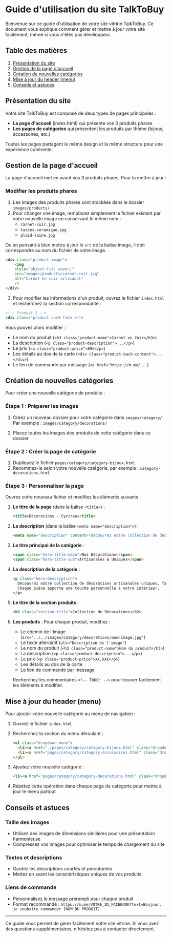 # Guide d'utilisation du site TalkToBuy

Bienvenue sur ce guide d'utilisation de votre site vitrine TalkToBuy. Ce document vous explique comment gérer et mettre à jour votre site facilement, même si vous n'êtes pas développeur.

## Table des matières

1. [Présentation du site](#présentation-du-site)
2. [Gestion de la page d'accueil](#gestion-de-la-page-daccueil)
3. [Création de nouvelles catégories](#création-de-nouvelles-catégories)
4. [Mise à jour du header (menu)](#mise-à-jour-du-header-menu)
5. [Conseils et astuces](#conseils-et-astuces)

## Présentation du site

Votre site TalkToBuy est composé de deux types de pages principales :

- **La page d'accueil** (index.html) qui présente vos 3 produits phares
- **Les pages de catégories** qui présentent les produits par thème (bijoux, accessoires, etc.)

Toutes les pages partagent le même design et la même structure pour une expérience cohérente.

## Gestion de la page d'accueil

La page d'accueil met en avant vos 3 produits phares. Pour la mettre à jour :

### Modifier les produits phares

1. Les images des produits phares sont stockées dans le dossier `images/products/`
2. Pour changer une image, remplacez simplement le fichier existant par votre nouvelle image en conservant le même nom :
   - `carnet-cuir.jpg`
   - `tasses-ceramique.jpg`
   - `plaid-laine.jpg`

Ou en pensant à bien mettre à jour le `src` de la balise image, il doit correspondre au nom du fichier de votre image.

```html
<div class="product-image">
    <img
    style="object-fit: cover;"
    src="images/products/carnet-cuir.jpg"
    alt="Carnet en cuir artisanal"
    />
</div>
```

3. Pour modifier les informations d'un produit, ouvrez le fichier `index.html` et recherchez la section correspondante :

```html
<!-- Produit 1 -->
<div class="product-card fade-in">
```

Vous pouvez alors modifier :

- Le nom du produit (`<h3 class="product-name">Carnet en Cuir</h3>`)
- La description (`<p class="product-description">...</p>`)
- Le prix (`<p class="product-price">89€</p>`)
- Les détails au dos de la carte (`<div class="product-back-content">...</div>`)
- Le lien de commande par message (`<a href="https://m.me/...`)

## Création de nouvelles catégories

Pour créer une nouvelle catégorie de produits :

### Étape 1 : Préparer les images

1. Créez un nouveau dossier pour votre catégorie dans `images/category/`
   Par exemple : `images/category/decorations/`

2. Placez toutes les images des produits de cette catégorie dans ce dossier

### Étape 2 : Créer la page de catégorie

1. Dupliquez le fichier `pages/category/category-bijoux.html`
2. Renommez-le selon votre nouvelle catégorie, par exemple : `category-decorations.html`

### Étape 3 : Personnaliser la page

Ouvrez votre nouveau fichier et modifiez les éléments suivants :

1. **Le titre de la page** (dans la balise `<title>`) :

   ```html
   <title>Décorations - Cyrcrea</title>
   ```

2. **La description** (dans la balise `<meta name="description">`) :

   ```html
   <meta name="description" content="Découvrez notre collection de décorations artisanales uniques et faites main." />
   ```

3. **Le titre principal de la catégorie** :

   ```html
   <span class="hero-title-main">Nos Décorations</span>
   <span class="hero-title-sub">Artisanales & Uniques</span>
   ```

4. **La description de la catégorie** :

   ```html
   <p class="hero-description">
     Découvrez notre collection de décorations artisanales uniques, faites main avec passion et savoir-faire.
     Chaque pièce apporte une touche personnelle à votre intérieur.
   </p>
   ```

5. **Le titre de la section produits** :

   ```html
   <h2 class="section-title">Collection de Décorations</h2>
   ```

6. **Les produits** : Pour chaque produit, modifiez :

   - Le chemin de l'image (`src="../../images/category/decorations/nom-image.jpg"`)
   - Le texte alternatif (`alt="Description de l'image"`)
   - Le nom du produit (`<h3 class="product-name">Nom du produit</h3>`)
   - La description (`<p class="product-description">...</p>`)
   - Le prix (`<p class="product-price">XX,XX€</p>`)
   - Les détails au dos de la carte
   - Le lien de commande par message

   Recherchez les commentaires `<!-- TODO: -->` pour trouver facilement les éléments à modifier.

## Mise à jour du header (menu)

Pour ajouter votre nouvelle catégorie au menu de navigation :

1. Ouvrez le fichier `index.html`
2. Recherchez la section du menu déroulant :

   ```html
   <ul class="dropdown-menu">
     <li><a href="./pages/category/category-bijoux.html" class="dropdown-item">Bijoux</a></li>
     <li><a href="pages/category/category-accessoires.html" class="dropdown-item">Accessoires</a></li>
   </ul>
   ```

3. Ajoutez votre nouvelle catégorie :

   ```html
   <li><a href="pages/category/category-decorations.html" class="dropdown-item">Décorations</a></li>
   ```

4. Répétez cette opération dans chaque page de catégorie pour mettre à jour le menu partout

## Conseils et astuces

### Taille des images

- Utilisez des images de dimensions similaires pour une présentation harmonieuse
- Compressez vos images pour optimiser le temps de chargement du site

### Textes et descriptions

- Gardez les descriptions courtes et percutantes
- Mettez en avant les caractéristiques uniques de vos produits

### Liens de commande

- Personnalisez le message prérempli pour chaque produit
- Format recommandé : `https://m.me/VOTRE_ID_FACEBOOK?text=Bonjour, je souhaite commander [NOM DU PRODUIT].`

---

Ce guide vous permet de gérer facilement votre site vitrine. Si vous avez des questions supplémentaires, n'hésitez pas à contacter directement.
